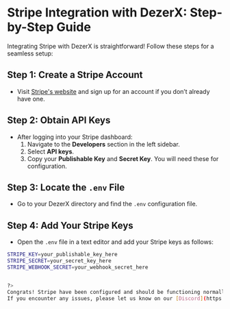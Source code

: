 # Stripe Integration with DezerX: Step-by-Step Guide

Integrating Stripe with DezerX is straightforward! Follow these steps for a seamless setup:

## Step 1: Create a Stripe Account

- Visit [Stripe's website](https://stripe.com) and sign up for an account if you don’t already have one.

## Step 2: Obtain API Keys

- After logging into your Stripe dashboard:
  1. Navigate to the **Developers** section in the left sidebar.
  2. Select **API keys**.
  3. Copy your **Publishable Key** and **Secret Key**. You will need these for configuration.

## Step 3: Locate the `.env` File

- Go to your DezerX directory and find the `.env` configuration file.

## Step 4: Add Your Stripe Keys

- Open the `.env` file in a text editor and add your Stripe keys as follows:

```bash
STRIPE_KEY=your_publishable_key_here
STRIPE_SECRET=your_secret_key_here
STRIPE_WEBHOOK_SECRET=your_webhook_secret_here


?>
Congrats! Stripe have been configured and should be functioning normally.
If you encounter any issues, please let us know on our [Discord](https://discord.gg/UN4VVc2hWJ).
```
